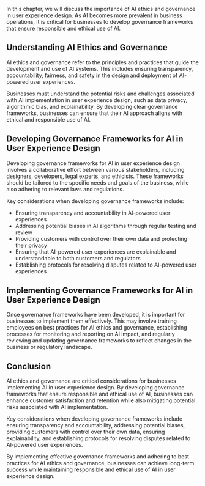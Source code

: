 
In this chapter, we will discuss the importance of AI ethics and governance in user experience design. As AI becomes more prevalent in business operations, it is critical for businesses to develop governance frameworks that ensure responsible and ethical use of AI.

Understanding AI Ethics and Governance
--------------------------------------

AI ethics and governance refer to the principles and practices that guide the development and use of AI systems. This includes ensuring transparency, accountability, fairness, and safety in the design and deployment of AI-powered user experiences.

Businesses must understand the potential risks and challenges associated with AI implementation in user experience design, such as data privacy, algorithmic bias, and explainability. By developing clear governance frameworks, businesses can ensure that their AI approach aligns with ethical and responsible use of AI.

Developing Governance Frameworks for AI in User Experience Design
-----------------------------------------------------------------

Developing governance frameworks for AI in user experience design involves a collaborative effort between various stakeholders, including designers, developers, legal experts, and ethicists. These frameworks should be tailored to the specific needs and goals of the business, while also adhering to relevant laws and regulations.

Key considerations when developing governance frameworks include:

* Ensuring transparency and accountability in AI-powered user experiences
* Addressing potential biases in AI algorithms through regular testing and review
* Providing customers with control over their own data and protecting their privacy
* Ensuring that AI-powered user experiences are explainable and understandable to both customers and regulators
* Establishing protocols for resolving disputes related to AI-powered user experiences

Implementing Governance Frameworks for AI in User Experience Design
-------------------------------------------------------------------

Once governance frameworks have been developed, it is important for businesses to implement them effectively. This may involve training employees on best practices for AI ethics and governance, establishing processes for monitoring and reporting on AI impact, and regularly reviewing and updating governance frameworks to reflect changes in the business or regulatory landscape.

Conclusion
----------

AI ethics and governance are critical considerations for businesses implementing AI in user experience design. By developing governance frameworks that ensure responsible and ethical use of AI, businesses can enhance customer satisfaction and retention while also mitigating potential risks associated with AI implementation.

Key considerations when developing governance frameworks include ensuring transparency and accountability, addressing potential biases, providing customers with control over their own data, ensuring explainability, and establishing protocols for resolving disputes related to AI-powered user experiences.

By implementing effective governance frameworks and adhering to best practices for AI ethics and governance, businesses can achieve long-term success while maintaining responsible and ethical use of AI in user experience design.

